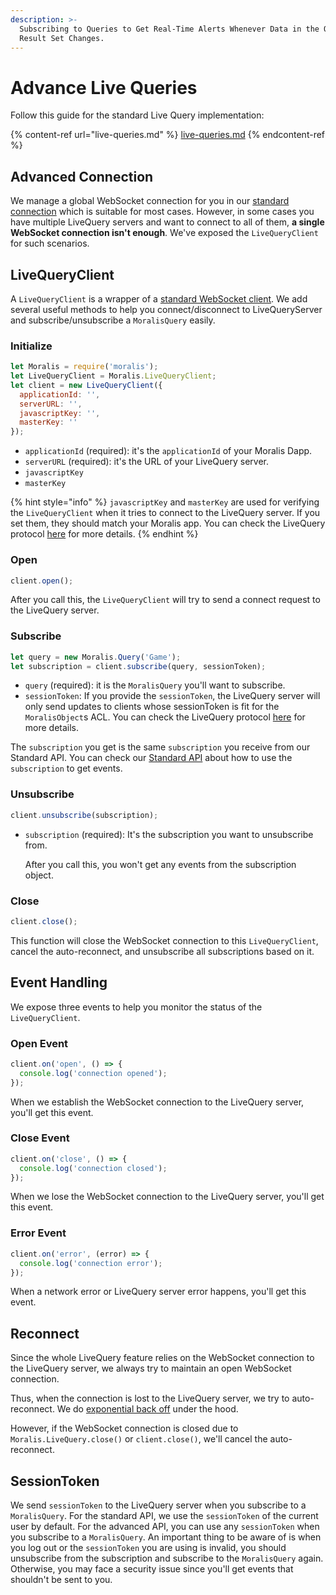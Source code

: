 ```yaml
---
description: >-
  Subscribing to Queries to Get Real-Time Alerts Whenever Data in the Query
  Result Set Changes.
---
```


# Advance Live Queries

Follow this guide for the standard Live Query implementation:

{% content-ref url="live-queries.md" %}
[live-queries.md](live-queries.md)
{% endcontent-ref %}

## Advanced Connection

We manage a global WebSocket connection for you in our [standard connection](live-queries.md#standard-api) which is suitable for most cases. However, in some cases you have multiple LiveQuery servers and want to connect to all of them, **a single WebSocket connection isn't enough**. We've exposed the `LiveQueryClient` for such scenarios.

## LiveQueryClient

A `LiveQueryClient` is a wrapper of a [standard WebSocket client](live-queries.md#standard-connection). We add several useful methods to help you connect/disconnect to LiveQueryServer and subscribe/unsubscribe a `MoralisQuery` easily.

### Initialize

```javascript
let Moralis = require('moralis');
let LiveQueryClient = Moralis.LiveQueryClient;
let client = new LiveQueryClient({
  applicationId: '',
  serverURL: '',
  javascriptKey: '',
  masterKey: ''
});
```

* `applicationId` (required): it's the `applicationId` of your Moralis Dapp.
* `serverURL` (required): it's the URL of your LiveQuery server.
* `javascriptKey`&#x20;
* `masterKey`&#x20;

{% hint style="info" %}
`javascriptKey` and `masterKey` are used for verifying the `LiveQueryClient` when it tries to connect to the LiveQuery server. If you set them, they should match your Moralis app. You can check the LiveQuery protocol [here](https://github.com/parse-community/parse-server/wiki/Moralis-LiveQuery-Protocol-Specification) for more details.
{% endhint %}

### Open

```javascript
client.open();
```

After you call this, the `LiveQueryClient` will try to send a connect request to the LiveQuery server.

### Subscribe

```javascript
let query = new Moralis.Query('Game');
let subscription = client.subscribe(query, sessionToken);
```

* `query` (required): it is the `MoralisQuery` you'll want to subscribe.
* `sessionToken`: If you provide the `sessionToken`, the LiveQuery server will only send updates to clients whose sessionToken is fit for the `MoralisObject`s ACL. You can check the LiveQuery protocol [here](https://github.com/parse-community/parse-server/wiki/Moralis-LiveQuery-Protocol-Specification) for more details.

The `subscription` you get is the same `subscription` you receive from our Standard API. You can check our [Standard API](live-queries.md) about how to use the `subscription` to get events.

### Unsubscribe

```javascript
client.unsubscribe(subscription);
```

*   `subscription` (required):  It's the subscription you want to unsubscribe from.

    After you call this, you won't get any events from the subscription object.

### Close

```javascript
client.close();
```

This function will close the WebSocket connection to this `LiveQueryClient`, cancel the auto-reconnect, and unsubscribe all subscriptions based on it.

## Event Handling

We expose three events to help you monitor the status of the `LiveQueryClient`.

### Open Event

```javascript
client.on('open', () => {
  console.log('connection opened');
});
```

When we establish the WebSocket connection to the LiveQuery server, you'll get this event.

### Close Event

```javascript
client.on('close', () => {
  console.log('connection closed');
});
```

When we lose the WebSocket connection to the LiveQuery server, you'll get this event.

### Error Event

```javascript
client.on('error', (error) => {
  console.log('connection error');
});
```

When a network error or LiveQuery server error happens, you'll get this event.

## Reconnect

Since the whole LiveQuery feature relies on the WebSocket connection to the LiveQuery server, we always try to maintain an open WebSocket connection.&#x20;

Thus, when the connection is lost to the LiveQuery server, we try to auto-reconnect. We do [exponential back off](https://en.wikipedia.org/wiki/Exponential\_backoff) under the hood.&#x20;

However, if the WebSocket connection is closed due to `Moralis.LiveQuery.close()` or `client.close()`, we'll cancel the auto-reconnect.

## SessionToken

We send `sessionToken` to the LiveQuery server when you subscribe to a `MoralisQuery`. For the standard API, we use the `sessionToken` of the current user by default. For the advanced API, you can use any `sessionToken` when you subscribe to a `MoralisQuery`. An important thing to be aware of is when you log out or the `sessionToken` you are using is invalid, you should unsubscribe from the subscription and subscribe to the `MoralisQuery` again. Otherwise, you may face a security issue since you'll get events that shouldn't be sent to you.
